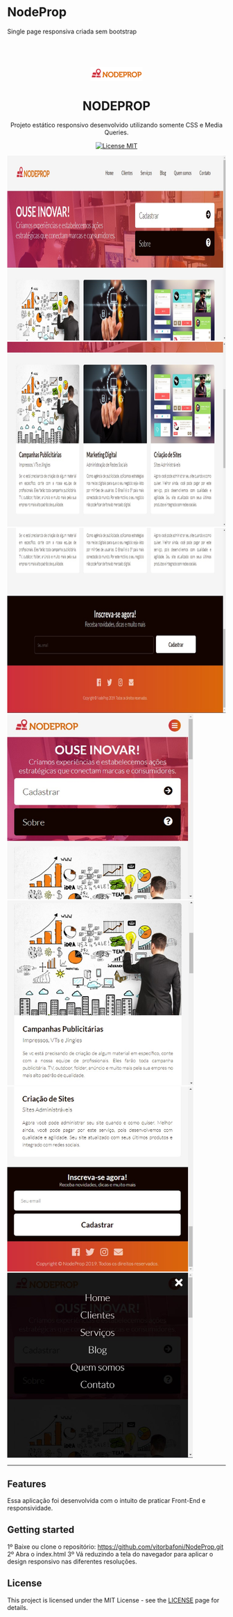 # NodeProp
Single page responsiva criada sem bootstrap

<h1 align="center">
<br>
  <img src="img/logo.png" alt="NODEPROP" width="120">
<br>
<br>
NODEPROP
</h1>

<p align="center">Projeto estático responsivo desenvolvido utilizando somente CSS e Media Queries.</p>

<p align="center">
  <a href="https://opensource.org/licenses/MIT">
    <img src="https://img.shields.io/badge/License-MIT-blue.svg" alt="License MIT">
  </a>
</p>

[//]: # (Add your gifs/images here:)
<div>
  <img src="Prints/01.jpg" alt="demo" height="425">
  <img src="Prints/02.jpg" alt="demo" height="425">
  <img src="Prints/03.jpg" alt="demo" height="425">
  <img src="Prints/04.jpg" alt="demo" height="425">
  <img src="Prints/05.jpg" alt="demo" height="425">
  <img src="Prints/06.jpg" alt="demo" height="425">
  <img src="Prints/07.jpg" alt="demo" height="425">  
</div>

<hr />

## Features
[//]: # (Add the features of your project here:)
Essa aplicação foi desenvolvida com o intuito de praticar Front-End e responsividade.


## Getting started

1º Baixe ou clone o repositório: https://github.com/vitorbafoni/NodeProp.git
2º Abra o index.html
3º Vá reduzindo a tela do navegador para aplicar o design responsivo nas diferentes resoluções.


## License

This project is licensed under the MIT License - see the [LICENSE](https://opensource.org/licenses/MIT) page for details.

